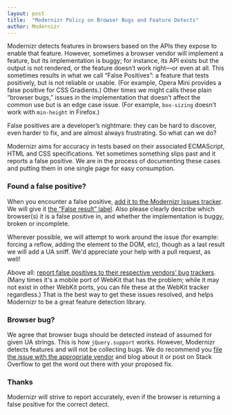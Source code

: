 ```yaml
---
layout: post
title:  "Modernizr Policy on Browser Bugs and Feature Detects"
author: Modernizr
---
```


Modernizr detects features in browsers based on the APIs they expose to enable that feature. However, sometimes a browser vendor will implement a feature, but its implementation is buggy; for instance, its API exists but the output is not rendered, or the feature doesn’t work right—or even at all. This sometimes results in what we call “False Positives”: a feature that tests positively, but is not reliable or usable. (For example, Opera Mini provides a false positive for CSS Gradients.)  Other times we might calls these plain “browser bugs,” issues in the implementation that doesn’t affect the common use but is an edge case issue. (For example, `box-sizing` doesn't work with `min-height` in Firefox.)

False positives are a developer’s nightmare: they can be hard to discover, even harder to fix, and are almost always frustrating. So what can we do?

Modernizr aims for accuracy in tests based on their associated ECMAScript, HTML and CSS specifications. Yet sometimes something slips past and it reports a false positive. We are in the process of documenting these cases and putting them in one single page for easy consumption.

### Found a false positive?

When you encounter a false positive, [add it to the Modernizr Issues tracker](https://github.com/Modernizr/Modernizr/issues). We will give it [the “False result” label](https://github.com/Modernizr/Modernizr/labels/false%20result). Also please clearly describe which browser(s) it is a false positive in, and whether the implementation is buggy, broken or incomplete.

Wherever possible, we will attempt to work around the issue (for example: forcing a reflow, adding the element to the DOM, etc), though as a last result we will add a UA sniff. We'd appreciate your help with a pull request, as well!

Above all: [report false positives to their respective vendors’ bug trackers](http://coding.smashingmagazine.com/2011/09/07/help-the-community-report-browser-bugs/). (Many times it's a mobile port of WebKit that has the problem; while it may not exist in other WebKit ports, you can file these at the WebKit tracker regardless.) That is the best way to get these issues resolved, and helps Modernizr to be a great feature detection library.

### Browser bug?

We agree that browser bugs should be detected instead of assumed for given UA strings. This is how `jQuery.support` works. However, Modernizr detects features and will not be collecting bugs. We do recommend you [file the issue with the appropriate vendor](http://coding.smashingmagazine.com/2011/09/07/help-the-community-report-browser-bugs/) and blog about it or post on Stack Overflow to get the word out there with your proposed fix.

### Thanks

Modernizr will strive to report accurately, even if the browser is returning a false positive for the correct detect.
